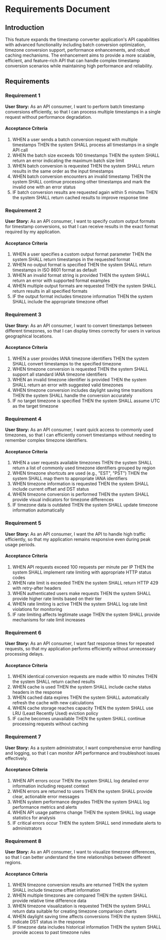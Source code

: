 # Requirements Document

## Introduction

This feature expands the timestamp converter application's API capabilities with
advanced functionality including batch conversion optimization, timezone
conversion support, performance enhancements, and robust caching mechanisms. The
enhancement aims to provide a more scalable, efficient, and feature-rich API
that can handle complex timestamp conversion scenarios while maintaining high
performance and reliability.

## Requirements

### Requirement 1

**User Story:** As an API consumer, I want to perform batch timestamp
conversions efficiently, so that I can process multiple timestamps in a single
request without performance degradation.

#### Acceptance Criteria

1. WHEN a user sends a batch conversion request with multiple timestamps THEN
   the system SHALL process all timestamps in a single API call
2. WHEN the batch size exceeds 100 timestamps THEN the system SHALL return an
   error indicating the maximum batch size limit
3. WHEN batch conversion is requested THEN the system SHALL return results in
   the same order as the input timestamps
4. WHEN batch conversion encounters an invalid timestamp THEN the system SHALL
   continue processing other timestamps and mark the invalid one with an error
   status
5. IF batch conversion results are requested again within 5 minutes THEN the
   system SHALL return cached results to improve response time

### Requirement 2

**User Story:** As an API consumer, I want to specify custom output formats for
timestamp conversions, so that I can receive results in the exact format
required by my application.

#### Acceptance Criteria

1. WHEN a user specifies a custom output format parameter THEN the system SHALL
   return timestamps in the requested format
2. WHEN no output format is specified THEN the system SHALL return timestamps in
   ISO 8601 format as default
3. WHEN an invalid format string is provided THEN the system SHALL return an
   error with supported format examples
4. WHEN multiple output formats are requested THEN the system SHALL return
   results in all specified formats
5. IF the output format includes timezone information THEN the system SHALL
   include the appropriate timezone offset

### Requirement 3

**User Story:** As an API consumer, I want to convert timestamps between
different timezones, so that I can display times correctly for users in various
geographical locations.

#### Acceptance Criteria

1. WHEN a user provides IANA timezone identifiers THEN the system SHALL convert
   timestamps to the specified timezone
2. WHEN timezone conversion is requested THEN the system SHALL support all
   standard IANA timezone identifiers
3. WHEN an invalid timezone identifier is provided THEN the system SHALL return
   an error with suggested valid timezones
4. WHEN timezone conversion includes daylight saving time transitions THEN the
   system SHALL handle the conversion accurately
5. IF no target timezone is specified THEN the system SHALL assume UTC as the
   target timezone

### Requirement 4

**User Story:** As an API consumer, I want quick access to commonly used
timezones, so that I can efficiently convert timestamps without needing to
remember complex timezone identifiers.

#### Acceptance Criteria

1. WHEN a user requests available timezones THEN the system SHALL return a list
   of commonly used timezone identifiers grouped by region
2. WHEN timezone shortcuts are used (e.g., "EST", "PST") THEN the system SHALL
   map them to appropriate IANA identifiers
3. WHEN timezone information is requested THEN the system SHALL include current
   offset and DST status
4. WHEN timezone conversion is performed THEN the system SHALL provide visual
   indicators for timezone differences
5. IF timezone data is outdated THEN the system SHALL update timezone
   information automatically

### Requirement 5

**User Story:** As an API consumer, I want the API to handle high traffic
efficiently, so that my application remains responsive even during peak usage
periods.

#### Acceptance Criteria

1. WHEN API requests exceed 100 requests per minute per IP THEN the system SHALL
   implement rate limiting with appropriate HTTP status codes
2. WHEN rate limit is exceeded THEN the system SHALL return HTTP 429 with
   retry-after headers
3. WHEN authenticated users make requests THEN the system SHALL provide higher
   rate limits based on their tier
4. WHEN rate limiting is active THEN the system SHALL log rate limit violations
   for monitoring
5. IF rate limiting affects legitimate usage THEN the system SHALL provide
   mechanisms for rate limit increases

### Requirement 6

**User Story:** As an API consumer, I want fast response times for repeated
requests, so that my application performs efficiently without unnecessary
processing delays.

#### Acceptance Criteria

1. WHEN identical conversion requests are made within 10 minutes THEN the system
   SHALL return cached results
2. WHEN cache is used THEN the system SHALL include cache status headers in the
   response
3. WHEN cached data expires THEN the system SHALL automatically refresh the
   cache with new calculations
4. WHEN cache storage reaches capacity THEN the system SHALL use LRU (Least
   Recently Used) eviction policy
5. IF cache becomes unavailable THEN the system SHALL continue processing
   requests without caching

### Requirement 7

**User Story:** As a system administrator, I want comprehensive error handling
and logging, so that I can monitor API performance and troubleshoot issues
effectively.

#### Acceptance Criteria

1. WHEN API errors occur THEN the system SHALL log detailed error information
   including request context
2. WHEN errors are returned to users THEN the system SHALL provide clear,
   actionable error messages
3. WHEN system performance degrades THEN the system SHALL log performance
   metrics and alerts
4. WHEN API usage patterns change THEN the system SHALL log usage statistics for
   analysis
5. IF critical errors occur THEN the system SHALL send immediate alerts to
   administrators

### Requirement 8

**User Story:** As an API consumer, I want to visualize timezone differences, so
that I can better understand the time relationships between different regions.

#### Acceptance Criteria

1. WHEN timezone conversion results are returned THEN the system SHALL include
   timezone offset information
2. WHEN multiple timezones are compared THEN the system SHALL provide relative
   time difference data
3. WHEN timezone visualization is requested THEN the system SHALL return data
   suitable for creating timezone comparison charts
4. WHEN daylight saving time affects conversions THEN the system SHALL indicate
   DST status in the response
5. IF timezone data includes historical information THEN the system SHALL
   provide access to past timezone rules
